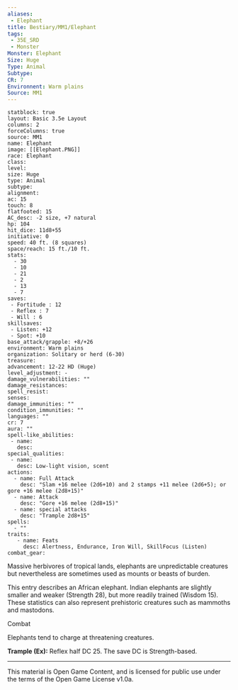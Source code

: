 ```yaml
---
aliases:
 - Elephant
title: Bestiary/MM1/Elephant
tags: 
 - 35E_SRD
 - Monster
Monster: Elephant
Size: Huge
Type: Animal
Subtype: 
CR: 7
Environnent: Warm plains
Source: MM1
---
```


```statblock
statblock: true
layout: Basic 3.5e Layout
columns: 2
forceColumns: true
source: MM1 
name: Elephant
image: [[Elephant.PNG]]
race: Elephant
class: 
level: 
size: Huge
type: Animal
subtype: 
alignment: 
ac: 15
touch: 8
flatfooted: 15
AC_desc: -2 size, +7 natural
hp: 104
hit_dice: 11d8+55
initiative: 0
speed: 40 ft. (8 squares)
space/reach: 15 ft./10 ft.
stats:
  - 30
  - 10
  - 21
  - 2
  - 13
  - 7
saves:
 - Fortitude : 12
 - Reflex : 7
 - Will : 6
skillsaves:
 - Listen: +12
 - Spot: +10
base_attack/grapple: +8/+26
environment: Warm plains
organization: Solitary or herd (6-30)
treasure: 
advancement: 12-22 HD (Huge)
level_adjustment: -
damage_vulnerabilities: ""
damage_resistances: 
spell_resist: 
senses: 
damage_immunities: ""
condition_immunities: ""
languages: ""
cr: 7
aura: ""
spell-like_abilities:
 - name: 
   desc: 
special_qualities:
 - name:
   desc: Low-light vision, scent
actions:
  - name: Full Attack
    desc: "Slam +16 melee (2d6+10) and 2 stamps +11 melee (2d6+5); or gore +16 melee (2d8+15)"
  - name: Attack
    desc: "Gore +16 melee (2d8+15)"
  - name: special attacks
    desc: "Trample 2d8+15"
spells:
  - ""
traits:
   - name: Feats
     desc: Alertness, Endurance, Iron Will, SkillFocus (Listen)
combat_gear:  
```


Massive herbivores of tropical lands, elephants are unpredictable creatures but nevertheless are sometimes used as mounts or beasts of burden.

This entry describes an African elephant. Indian elephants are slightly smaller and weaker (Strength 28), but more readily trained (Wisdom 15). These statistics can also represent prehistoric creatures such as mammoths and mastodons.

Combat

Elephants tend to charge at threatening creatures.


**Trample (Ex):** Reflex half DC 25. The save DC is Strength-based.

---

This material is Open Game Content, and is licensed for public use under the terms of the Open Game License v1.0a.
